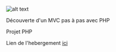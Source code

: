 ![alt text](https://i.ibb.co/YdY8jSK/Capture-d-cran-2021-11-22-165801.png)

Découverte d'un MVC pas à pas avec PHP

Projet PHP 

Lien de l'hebergement [ici](https://wegroup.alwaysdata.net/)


